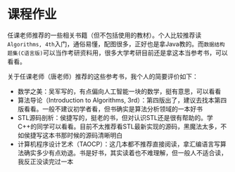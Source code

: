 # 课程作业

任课老师推荐的一些相关书籍（但不包括使用的教材）。个人比较推荐读`Algorithms, 4th`入门，通俗易懂，配图很多，正好也是拿Java教的。而`数据结构题集(C语言版)`可以当作考研资料用，很多大学考研目前还是拿这本当参考书，可以看看。

关于任课老师（唐老师）推荐的这些参考书，我个人的简要评价如下：

- 数学之美：吴军写的，有点偏向人工智能一块的数学，挺有意思，可以看看
- 算法导论（Introduction to Algorithms, 3rd）：第四版出了，建议去找本第四版看看。一般不建议初学者看，但书确实是算法分析领域的一本好书
- STL源码剖析：侯捷写的，挺老的书，但对认识STL还是很有帮助的。学C++的同学可以看看。目前不太推荐看STL最新实现的源码，黑魔法太多，不如侯捷写这本书那时候的源码清晰明白
- 计算机程序设计艺术（TAOCP）：这几本都不推荐直接阅读，拿汇编语言写算法确实多少有点劝退。书是好书，其实读着也不难理解，但一般人不适合读，我反正没读完过一本